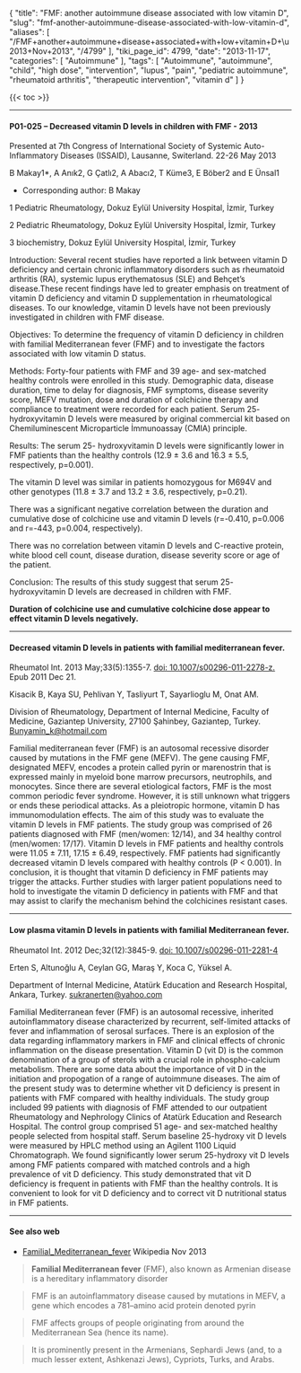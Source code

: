 {
    "title": "FMF: another autoimmune disease associated with low vitamin D",
    "slug": "fmf-another-autoimmune-disease-associated-with-low-vitamin-d",
    "aliases": [
        "/FMF+another+autoimmune+disease+associated+with+low+vitamin+D+\u2013+Nov+2013",
        "/4799"
    ],
    "tiki_page_id": 4799,
    "date": "2013-11-17",
    "categories": [
        "Autoimmune"
    ],
    "tags": [
        "Autoimmune",
        "autoimmune",
        "child",
        "high dose",
        "intervention",
        "lupus",
        "pain",
        "pediatric autoimmune",
        "rheumatoid arthritis",
        "therapeutic intervention",
        "vitamin d"
    ]
}


{{< toc >}}

---

#### P01-025 – Decreased vitamin D levels in children with FMF - 2013

Presented at 7th Congress of International Society of Systemic Auto-Inflammatory Diseases (ISSAID), Lausanne, Switerland. 22-26 May 2013

B Makay1*, A Anık2, G Çatlı2, A Abacı2, T Küme3, E Böber2 and E Ünsal1	

* Corresponding author: B Makay

1 Pediatric Rheumatology, Dokuz Eylül University Hospital, İzmir, Turkey

2 Pediatric Rheumatology, Dokuz Eylül University Hospital, İzmir, Turkey

3 biochemistry, Dokuz Eylül University Hospital, İzmir, Turkey

Introduction: Several recent studies have reported a link between vitamin D deficiency and certain chronic inflammatory disorders such as rheumatoid arthritis (RA), systemic lupus erythematosus (SLE) and Behçet’s disease.These recent findings have led to greater emphasis on treatment of vitamin D deficiency and vitamin D supplementation in rheumatological diseases. To our knowledge, vitamin D levels have not been previously investigated in children with FMF disease.

Objectives: To determine the frequency of vitamin D deficiency in children with familial Mediterranean fever (FMF) and to investigate the factors associated with low vitamin D status.

Methods: Forty-four patients with FMF and 39 age- and sex-matched healthy controls were enrolled in this study. Demographic data, disease duration, time to delay for diagnosis, FMF symptoms, disease severity score, MEFV mutation, dose and duration of colchicine therapy and compliance to treatment were recorded for each patient. Serum 25- hydroxyvitamin D levels were measured by original commercial kit based on Chemiluminescent Microparticle İmmunoassay (CMIA) principle.

Results: The serum 25- hydroxyvitamin D levels were significantly lower in FMF patients than the healthy controls (12.9 ± 3.6 and 16.3 ± 5.5, respectively, p=0.001). 

The vitamin D level was similar in patients homozygous for M694V and other genotypes (11.8 ± 3.7 and 13.2 ± 3.6, respectively, p=0.21). 

There was a significant negative correlation between the duration and cumulative dose of colchicine use and vitamin D levels (r=-0.410, p=0.006 and r=-443, p=0.004, respectively). 

There was no correlation between vitamin D levels and C-reactive protein, white blood cell count, disease duration, disease severity score or age of the patient.

Conclusion: The results of this study suggest that serum 25- hydroxyvitamin D levels are decreased in children with FMF. 

 **Duration of colchicine use and cumulative colchicine dose appear to effect vitamin D levels negatively.** 

---

#### Decreased vitamin D levels in patients with familial mediterranean fever.

Rheumatol Int. 2013 May;33(5):1355-7. [doi: 10.1007/s00296-011-2278-z.](https://doi.org/10.1007/s00296-011-2278-z.) Epub 2011 Dec 21.

Kisacik B, Kaya SU, Pehlivan Y, Tasliyurt T, Sayarlioglu M, Onat AM.

Division of Rheumatology, Department of Internal Medicine, Faculty of Medicine, Gaziantep University, 27100 Şahinbey, Gaziantep, Turkey. Bunyamin_k@hotmail.com

Familial mediterranean fever (FMF) is an autosomal recessive disorder caused by mutations in the FMF gene (MEFV). The gene causing FMF, designated MEFV, encodes a protein called pyrin or marenostrin that is expressed mainly in myeloid bone marrow precursors, neutrophils, and monocytes. Since there are several etiological factors, FMF is the most common periodic fever syndrome. However, it is still unknown what triggers or ends these periodical attacks. As a pleiotropic hormone, vitamin D has immunomodulation effects. The aim of this study was to evaluate the vitamin D levels in FMF patients. The study group was comprised of 26 patients diagnosed with FMF (men/women: 12/14), and 34 healthy control (men/women: 17/17). Vitamin D levels in FMF patients and healthy controls were 11.05 ± 7.11, 17.15 ± 6.49, respectively. FMF patients had significantly decreased vitamin D levels compared with healthy controls (P < 0.001). In conclusion, it is thought that vitamin D deficiency in FMF patients may trigger the attacks. Further studies with larger patient populations need to hold to investigate the vitamin D deficiency in patients with FMF and that may assist to clarify the mechanism behind the colchicines resistant cases.

---

#### Low plasma vitamin D levels in patients with familial Mediterranean fever.

Rheumatol Int. 2012 Dec;32(12):3845-9. [doi: 10.1007/s00296-011-2281-4](https://doi.org/10.1007/s00296-011-2281-4)

Erten S, Altunoğlu A, Ceylan GG, Maraş Y, Koca C, Yüksel A.

Department of Internal Medicine, Atatürk Education and Research Hospital, Ankara, Turkey. sukranerten@yahoo.com

Familial Mediterranean fever (FMF) is an autosomal recessive, inherited autoinflammatory disease characterized by recurrent, self-limited attacks of fever and inflammation of serosal surfaces. There is an explosion of the data regarding inflammatory markers in FMF and clinical effects of chronic inflammation on the disease presentation. Vitamin D (vit D) is the common denomination of a group of sterols with a crucial role in phospho-calcium metabolism. There are some data about the importance of vit D in the initiation and propogation of a range of autoimmune diseases. The aim of the present study was to determine whether vit D deficiency is present in patients with FMF compared with healthy individuals. The study group included 99 patients with diagnosis of FMF attended to our outpatient Rheumatology and Nephrology Clinics of Atatürk Education and Research Hospital. The control group comprised 51 age- and sex-matched healthy people selected from hospital staff. Serum baseline 25-hydroxy vit D levels were measured by HPLC method using an Agilent 1100 Liquid Chromatograph. We found significantly lower serum 25-hydroxy vit D levels among FMF patients compared with matched controls and a high prevalence of vit D deficiency. This study demonstrated that vit D deficiency is frequent in patients with FMF than the healthy controls. It is convenient to look for vit D deficiency and to correct vit D nutritional status in FMF patients.

---

#### See also web

* [Familial_Mediterranean_fever](http://en.wikipedia.org/wiki/Familial_Mediterranean_fever) Wikipedia Nov 2013

>  **Familial Mediterranean fever**  (FMF), also known as Armenian disease is a hereditary inflammatory disorder

> FMF is an autoinflammatory disease caused by mutations in MEFV, a gene which encodes a 781–amino acid protein denoted pyrin

> FMF affects groups of people originating from around the Mediterranean Sea (hence its name). 

> It is prominently present in the Armenians, Sephardi Jews (and, to a much lesser extent, Ashkenazi Jews), Cypriots, Turks, and Arabs.